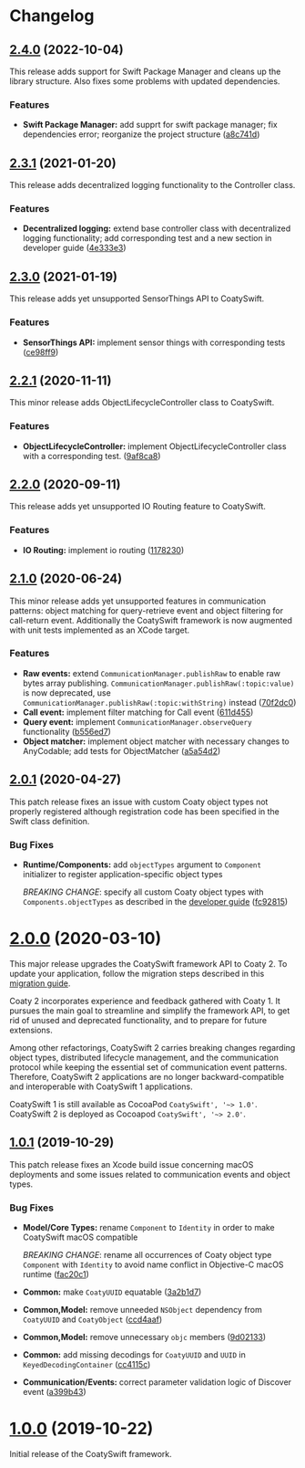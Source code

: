 # Changelog

<a name="2.4.0"></a>
## [2.4.0](https://github.com/coatyio/coaty-swift/compare/2.3.1...2.4.0) (2022-10-04)

This release adds support for Swift Package Manager and cleans up the library structure. Also fixes some problems with updated dependencies.

### Features

* **Swift Package Manager:** add supprt for swift package manager; fix dependencies error; reorganize the project structure
  ([a8c741d](https://github.com/coatyio/coaty-swift/commit/a8c741d))

<a name="2.3.1"></a>
## [2.3.1](https://github.com/coatyio/coaty-swift/compare/2.3.0...2.3.1) (2021-01-20)

This release adds decentralized logging functionality to the Controller class.

### Features

* **Decentralized logging:** extend base controller class with decentralized logging functionality; add corresponding test and a new section in developer guide
  ([4e333e3](https://github.com/coatyio/coaty-swift/commit/4e333e3))

<a name="2.3.0"></a>
## [2.3.0](https://github.com/coatyio/coaty-swift/compare/2.2.1...2.3.0) (2021-01-19)

This release adds yet unsupported SensorThings API to CoatySwift.

### Features

* **SensorThings API:** implement sensor things with corresponding tests
  ([ce98ff9](https://github.com/coatyio/coaty-swift/commit/1178230))

<a name="2.2.1"></a>
## [2.2.1](https://github.com/coatyio/coaty-swift/compare/2.2.0...2.2.1) (2020-11-11)

This minor release adds ObjectLifecycleController class to CoatySwift.

### Features

* **ObjectLifecycleController:** implement ObjectLifecycleController class with a corresponding test.
  ([9af8ca8](https://github.com/coatyio/coaty-swift/commit/9af8ca8))

<a name="2.2.0"></a>
## [2.2.0](https://github.com/coatyio/coaty-swift/compare/2.1.0...2.2.0) (2020-09-11)

This release adds yet unsupported IO Routing feature to CoatySwift.

### Features

* **IO Routing:** implement io routing
  ([1178230](https://github.com/coatyio/coaty-swift/commit/1178230))

<a name="2.1.0"></a>
## [2.1.0](https://github.com/coatyio/coaty-swift/compare/2.0.1...2.1.0) (2020-06-24)

This minor release adds yet unsupported features in communication patterns: object matching for query-retrieve event
and object filtering for call-return event. Additionally the CoatySwift framework is now augmented with unit tests
implemented as an XCode target.

### Features

* **Raw events:** extend `CommunicationManager.publishRaw` to enable raw bytes array publishing. `CommunicationManager.publishRaw(:topic:value)` is now deprecated, use `CommunicationManager.publishRaw(:topic:withString)` instead
  ([70f2dc0](https://github.com/coatyio/coaty-swift/commit/70f2dc0))
* **Call event:** implement filter matching for Call event
  ([611d455](https://github.com/coatyio/coaty-swift/commit/611d455))
* **Query event:** implement `CommunicationManager.observeQuery` functionality
  ([b556ed7](https://github.com/coatyio/coaty-swift/commit/b556ed7))
* **Object matcher:** implement object matcher with necessary changes to AnyCodable; 
  add tests for ObjectMatcher
  ([a5a54d2](https://github.com/coatyio/coaty-swift/commit/a5a54d2))

<a name="2.0.1"></a>
## [2.0.1](https://github.com/coatyio/coaty-swift/compare/2.0.0...2.0.1) (2020-04-27)

This patch release fixes an issue with custom Coaty object types not properly
registered although registration code has been specified in the Swift class
definition.

### Bug Fixes

* **Runtime/Components:** add `objectTypes` argument to `Component` initializer to
  register application-specific object types
  
  *BREAKING CHANGE*: specify all custom Coaty object types with
  `Components.objectTypes` as described in the [developer
  guide](https://coatyio.github.io/coaty-swift/man/developer-guide/#bootstrapping-a-coaty-container)
  ([fc92815](https://github.com/coatyio/coaty-swift/commit/fc92815))

<a name="2.0.0"></a>
# [2.0.0](https://github.com/coatyio/coaty-swift/compare/1.0.1...2.0.0) (2020-03-10)

This major release upgrades the CoatySwift framework API to Coaty 2. To update
your application, follow the migration steps described in this [migration
guide](https://coatyio.github.io/coaty-swift/man/migration-guide/).

Coaty 2 incorporates experience and feedback gathered with Coaty 1. It pursues
the main goal to streamline and simplify the framework API, to get rid of unused
and deprecated functionality, and to prepare for future extensions.

Among other refactorings, CoatySwift 2 carries breaking changes regarding object
types, distributed lifecycle management, and the communication protocol while
keeping the essential set of communication event patterns. Therefore, CoatySwift
2 applications are no longer backward-compatible and interoperable with
CoatySwift 1 applications.

CoatySwift 1 is still available as CocoaPod `CoatySwift', '~> 1.0'`. CoatySwift
2 is deployed as Cocoapod `CoatySwift', '~> 2.0'`.

<a name="1.0.1"></a>
## [1.0.1](https://github.com/coatyio/coaty-swift/compare/1.0.0...1.0.1) (2019-10-29)

This patch release fixes an Xcode build issue concerning macOS deployments and
some issues related to communication events and object types.

### Bug Fixes

* **Model/Core Types:** rename `Component` to `Identity` in order to make
  CoatySwift macOS compatible
  
  *BREAKING CHANGE*: rename all occurrences of Coaty
  object type `Component` with `Identity` to avoid name conflict in Objective-C
  macOS runtime
  ([fac20c1](https://github.com/coatyio/coaty-swift/commit/fac20c1))
* **Common:** make `CoatyUUID` equatable
  ([3a2b1d7](https://github.com/coatyio/coaty-swift/commit/3a2b1d7))
* **Common,Model:** remove unneeded `NSObject` dependency from `CoatyUUID` and
  `CoatyObject`
  ([ccd4aaf](https://github.com/coatyio/coaty-swift/commit/ccd4aaf))
* **Common,Model:** remove unnecessary `objc` members
  ([9d02133](https://github.com/coatyio/coaty-swift/commit/9d02133))
* **Common:** add missing decodings for `CoatyUUID` and `UUID` in
  `KeyedDecodingContainer`
  ([cc4115c](https://github.com/coatyio/coaty-swift/commit/cc4115c))
* **Communication/Events:** correct parameter validation logic of Discover event
  ([a399b43](https://github.com/coatyio/coaty-swift/commit/a399b43))

<a name="1.0.0"></a>
# [1.0.0](https://github.com/coatyio/coaty-swift/tree/1.0.0) (2019-10-22)

Initial release of the CoatySwift framework.
